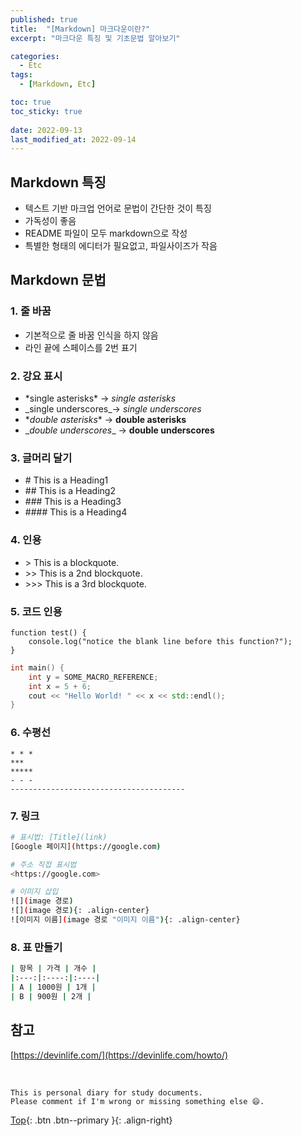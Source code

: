 ```yaml
---
published: true
title:  "[Markdown] 마크다운이란?"
excerpt: "마크다운 특징 및 기초문법 알아보기"

categories:
  - Etc
tags:
  - [Markdown, Etc]

toc: true
toc_sticky: true
 
date: 2022-09-13
last_modified_at: 2022-09-14
---
```


## Markdown 특징

- 텍스트 기반 마크업 언어로 문법이 간단한 것이 특징
- 가독성이 좋음
- README 파일이 모두 markdown으로 작성
- 특별한 형태의 에디터가 필요없고, 파일사이즈가 작음

## Markdown 문법

### 1. 줄 바꿈  

- 기본적으로 줄 바꿈 인식을 하지 않음
- 라인 끝에 스페이스를 2번 표기  


### 2. 강요 표시
- \*single asterisks* → *single asterisks*
-  \_single underscores_→ *single underscores*
-  \**double asterisks** → **double asterisks**
-  \__double underscores__ → **double underscores**


### 3. 글머리 달기
- \#    This is a Heading1
- \##   This is a Heading2
- \###  This is a Heading3
- \#### This is a Heading4


### 4. 인용
- \>     This is a blockquote.
- \>>   This is a 2nd blockquote.
- \>>> This is a 3rd blockquote.


### 5. 코드 인용
```
function test() {
    console.log("notice the blank line before this function?");
}
```


```cpp
int main() {
    int y = SOME_MACRO_REFERENCE;
    int x = 5 + 6;
    cout << "Hello World! " << x << std::endl();
}
```

### 6. 수평선

```
* * *
***
*****
- - -
---------------------------------------
```

### 7. 링크
    
```bash
# 표시법: [Title](link)
[Google 페이지](https://google.com)

# 주소 직접 표시법
<https://google.com>

# 이미지 삽입
![](image 경로)
![](image 경로){: .align-center}
![이미지 이름](image 경로 "이미지 이름"){: .align-center}
```

### 8. 표 만들기

```bash
| 항목 | 가격 | 개수 |
|:---:|:----:|:----|
| A | 1000원 | 1개 |
| B | 900원 | 2개 |
```

## 참고
[https://devinlife.com/](https://devinlife.com/howto/)

<br>

    This is personal diary for study documents.
    Please comment if I'm wrong or missing something else 😄. 

[Top](#){: .btn .btn--primary }{: .align-right}